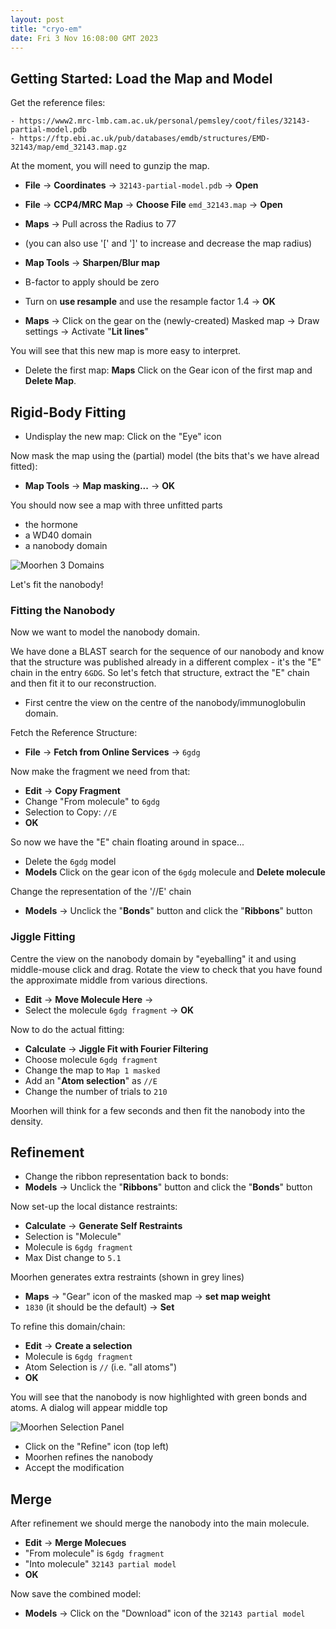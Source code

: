 ```yaml
---
layout: post
title: "cryo-em"
date: Fri 3 Nov 16:08:00 GMT 2023
---
```



## Getting Started: Load the Map and Model

Get the reference files:

    - https://www2.mrc-lmb.cam.ac.uk/personal/pemsley/coot/files/32143-partial-model.pdb
    - https://ftp.ebi.ac.uk/pub/databases/emdb/structures/EMD-32143/map/emd_32143.map.gz

At the moment, you will need to gunzip the map.

  - **File** &rarr; **Coordinates** &rarr; ``32143-partial-model.pdb`` &rarr; **Open**
  - **File** &rarr; **CCP4/MRC Map** &rarr; **Choose File** ``emd_32143.map`` &rarr; **Open**
  - **Maps** &rarr; Pull across the Radius to 77
  - (you can also use '[' and ']' to increase and decrease the map radius)

  - **Map Tools** &rarr; **Sharpen/Blur map**
  - B-factor to apply should be zero
  - Turn on **use resample** and use the resample factor 1.4 &rarr; **OK**
  - **Maps** &rarr; Click on the gear on the (newly-created) Masked map &rarr; Draw settings &rarr; Activate "**Lit lines**"

  You will see that this new map is more easy to interpret.

  - Delete the first map: **Maps** Click on the Gear icon of the first map and **Delete Map**.

## Rigid-Body Fitting

  - Undisplay the new map: Click on the "Eye" icon

Now mask the map using the (partial) model (the bits that's we have alread fitted):
  - **Map Tools** &rarr; **Map masking...** &rarr; **OK**

You should now see a map with three unfitted parts
  - the hormone
  - a WD40 domain
  - a nanobody domain

![Moorhen 3 Domains]({{"../../../images/moorhen-3-domains.png"}})

Let's fit the nanobody!

### Fitting the Nanobody

Now we want to model the nanobody domain.

We have done a BLAST search for the sequence of our nanobody and know that the structure was published already in a different complex - it's the "E" chain in the entry ``6GDG``. So let's fetch that structure, extract the "E" chain and then fit it to our reconstruction.

   - First centre the view on the centre of the nanobody/immunoglobulin domain.


Fetch the Reference Structure:

  - **File** &rarr; **Fetch from Online Services** &rarr; `6gdg`

Now make the fragment we need from that:

  - **Edit** &rarr; **Copy Fragment**
  - Change "From molecule" to `6gdg`
  - Selection to Copy: `//E`
  - **OK**

So now we have the "E" chain floating around in space...

  - Delete the `6gdg` model
  - **Models** Click on the gear icon of the `6gdg` molecule and **Delete molecule**

Change the representation of the '//E' chain

  - **Models** &rarr; Unclick the "**Bonds**" button and click the "**Ribbons**" button

### Jiggle Fitting

Centre the view on the nanobody domain by "eyeballing" it and using middle-mouse click and drag. Rotate the view to check that you have found the approximate middle from various directions.

  - **Edit** &rarr; **Move Molecule Here** &rarr;
  - Select the molecule `6gdg fragment` &rarr; **OK**

Now to do the actual fitting:

  - **Calculate** &rarr; **Jiggle Fit with Fourier Filtering**
  - Choose molecule `6gdg fragment`
  - Change the map to `Map 1 masked`
  - Add an "**Atom selection**" as `//E`
  - Change the number of trials to `210`

Moorhen will think for a few seconds and then fit the nanobody into the density.

## Refinement

  - Change the ribbon representation back to bonds:
  - **Models** &rarr; Unclick the "**Ribbons**" button and click the "**Bonds**" button

Now set-up the local distance restraints:
  - **Calculate** &rarr; **Generate Self Restraints**
  - Selection is "Molecule"
  - Molecule is `6gdg fragment`
  - Max Dist change to `5.1`

Moorhen generates extra restraints (shown in grey lines)

  - **Maps** &rarr; "Gear" icon of the masked map &rarr; **set map weight**
  - `1830` (it should be the default) &rarr; **Set**

To refine this domain/chain:

  - **Edit** &rarr; **Create a selection**
   - Molecule is `6gdg fragment`
   - Atom Selection is `//` (i.e. "all atoms")
   - **OK**



You will see that the nanobody is now highlighted with green bonds and atoms.
A dialog will appear middle top

![Moorhen Selection Panel]({{"../../../images/moorhen-selection-panel.png"}})

  - Click on the "Refine" icon (top left)
  - Moorhen refines the nanobody
  - Accept the modification

## Merge

After refinement we should merge the nanobody into the main molecule.

  - **Edit** &rarr; **Merge Molecues**
  - "From molecule" is `6gdg fragment`
  - "Into molecule" `32143 partial model`
  - **OK**

Now save the combined model:

  - **Models** &rarr; Click on the "Download" icon of the `32143 partial model`
